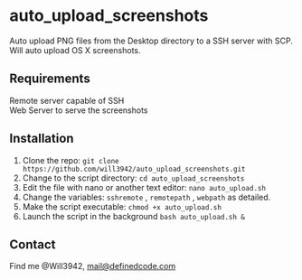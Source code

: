 auto_upload_screenshots
========================

Auto upload PNG files from the Desktop directory to a SSH server with SCP. Will auto upload OS X screenshots.

Requirements
--------

Remote server capable of SSH  
Web Server to serve the screenshots  

Installation
--------

1.  Clone the repo: ``` git clone https://github.com/will3942/auto_upload_screenshots.git ```
2.  Change to the script directory: ``` cd auto_upload_screenshots ```
3.  Edit the file with nano or another text editor: ``` nano auto_upload.sh ```
4.  Change the variables: ``` sshremote ``` , ``` remotepath ``` , ``` webpath ``` as detailed.
5.  Make the script executable: ``` chmod +x auto_upload.sh ```
6.  Launch the script in the background ``` bash auto_upload.sh & ```

Contact
--------

Find me @Will3942, mail@definedcode.com
